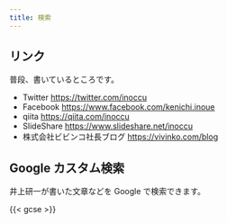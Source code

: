 ```yaml
---
title: 検索
---
```


## リンク

普段、書いているところです。

- Twitter https://twitter.com/inoccu
- Facebook https://www.facebook.com/kenichi.inoue
- qiita https://qiita.com/inoccu
- SlideShare https://www.slideshare.net/inoccu
- 株式会社ビビンコ社長ブログ https://vivinko.com/blog

## Google カスタム検索

井上研一が書いた文章などを Google で検索できます。

{{< gcse >}}
